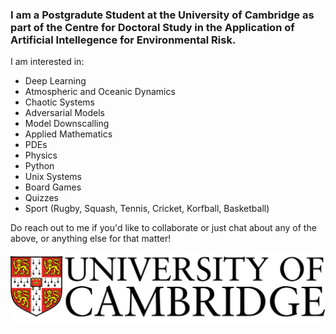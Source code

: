 ### I am a Postgradute Student at the University of Cambridge as part of the Centre for Doctoral Study in the Application of Artificial Intellegence for Environmental Risk.

I am interested in:
 - Deep Learning
 - Atmospheric and Oceanic Dynamics
 - Chaotic Systems
 - Adversarial Models
 - Model Downscalling
 - Applied Mathematics 
 - PDEs
 - Physics
 - Python
 - Unix Systems
 - Board Games
 - Quizzes
 - Sport (Rugby, Squash, Tennis, Cricket, Korfball, Basketball)
 
 Do reach out to me if you'd like to collaborate or just chat about any of the above, or anything else for that matter!

![Screenshot](84B3B8B2-EA36-4768-966A-0682E7DE8C73.png)
